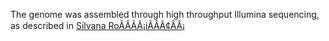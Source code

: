 [//]: # (Created by ./bin/manage_files.pl from ./species/Plectus_sambesii/PRJNA390260/Plectus_sambesii_PRJNA390260.assembly.html on Thu Jun 11 13:45:19 2020)
The genome was assembled through high throughput Illumina sequencing, as described in [Silvana RoÃÂÃÂ¡iÃÂÃ¢ÂÂ¡](https://www.ncbi.nlm.nih.gov/pmc/articles/PMC5865749/)

